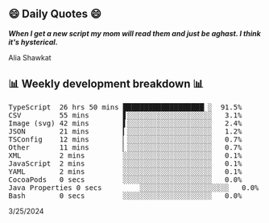 ## 😄 Daily Quotes 😄

_**When I get a new script my mom will read them and just be aghast. I think it's hysterical.**_

Alia Shawkat



## 📊 Weekly development breakdown 📊

<pre>TypeScript  26 hrs 50 mins ███████████████████▏░  91.5%
CSV         55 mins        ▋░░░░░░░░░░░░░░░░░░░░   3.1%
Image (svg) 42 mins        ▌░░░░░░░░░░░░░░░░░░░░   2.4%
JSON        21 mins        ▎░░░░░░░░░░░░░░░░░░░░   1.2%
TSConfig    12 mins        ▏░░░░░░░░░░░░░░░░░░░░   0.7%
Other       11 mins        ▏░░░░░░░░░░░░░░░░░░░░   0.7%
XML         2 mins         ░░░░░░░░░░░░░░░░░░░░░   0.1%
JavaScript  2 mins         ░░░░░░░░░░░░░░░░░░░░░   0.1%
YAML        2 mins         ░░░░░░░░░░░░░░░░░░░░░   0.1%
CocoaPods   0 secs         ░░░░░░░░░░░░░░░░░░░░░   0.0%
Java Properties 0 secs         ░░░░░░░░░░░░░░░░░░░░░   0.0%
Bash        0 secs         ░░░░░░░░░░░░░░░░░░░░░   0.0%</pre>

3/25/2024